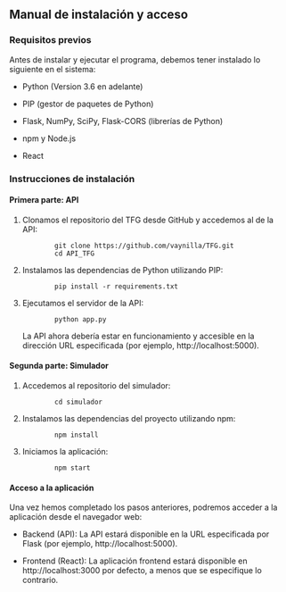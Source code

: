 ## Manual de instalación y acceso

### Requisitos previos

Antes de instalar y ejecutar el programa, debemos tener instalado lo
siguiente en el sistema:

-   Python (Version 3.6 en adelante)

-   PIP (gestor de paquetes de Python)

-   Flask, NumPy, SciPy, Flask-CORS (librerías de Python)

-   npm y Node.js

-   React

### Instrucciones de instalación

#### Primera parte: API

1.  Clonamos el repositorio del TFG desde GitHub y accedemos al de la
    API:

                git clone https://github.com/vaynilla/TFG.git
                cd API_TFG

2.  Instalamos las dependencias de Python utilizando PIP:

                pip install -r requirements.txt

3.  Ejecutamos el servidor de la API:

                python app.py

    La API ahora debería estar en funcionamiento y accesible en la
    dirección URL especificada (por ejemplo, http://localhost:5000).

#### Segunda parte: Simulador

1.  Accedemos al repositorio del simulador:

                cd simulador

2.  Instalamos las dependencias del proyecto utilizando npm:

                npm install

3.  Iniciamos la aplicación:

                npm start

#### Acceso a la aplicación

Una vez hemos completado los pasos anteriores, podremos acceder a la
aplicación desde el navegador web:

-   Backend (API): La API estará disponible en la URL especificada por
    Flask (por ejemplo, http://localhost:5000).

-   Frontend (React): La aplicación frontend estará disponible en
    http://localhost:3000 por defecto, a menos que se especifique lo
    contrario.
